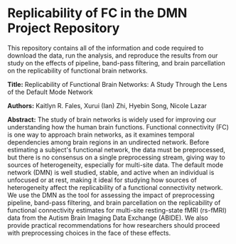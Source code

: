 # Replicability of FC in the DMN Project Repository
 
This repository contains all of the information and code required to download the data, run the analysis, and reproduce the results from our study on the effects of pipeline, band-pass filtering, and brain parcellation on the replicability of functional brain networks.

**Title:** Replicability of Functional Brain Networks: A Study Through the Lens of the Default Mode Network

**Authors:** Kaitlyn R. Fales, Xurui (Ian) Zhi, Hyebin Song, Nicole Lazar

**Abstract:** The study of brain networks is widely used for improving our understanding how the human brain functions. Functional connectivity (FC) is one way to approach brain networks, as it examines temporal dependencies among brain regions in an undirected network. Before estimating a subject's functional network, the data must be preprocessed, but there is no consensus on a single preprocessing stream, giving way to sources of heterogeneity, especially for multi-site data. The default mode network (DMN) is well studied, stable, and active when an individual is unfocused or at rest, making it ideal for studying how sources of heterogeneity affect the replicability of a functional connectivity network. We use the DMN as the tool for assessing the impact of preprocessing pipeline, band-pass filtering, and brain parcellation on the replicability of functional connectivity estimates for multi-site resting-state fMRI (rs-fMRI) data from the Autism Brain Imaging Data Exchange (ABIDE). We also provide practical recommendations for how researchers should proceed with preprocessing choices in the face of these effects.

